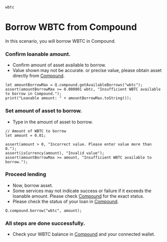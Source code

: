 ```meta-Currency
wbtc
```

# Borrow WBTC from Compound

In this scenario, you will borrow WBTC in Compound.

### Confirm loanable amount.

- Confirm amount of asset available to borrow.
- Value shown may not be accurate. or precise value, please obtain asset directly from [Compound](https://app.compound.finance/).

```output-Dynamic
let amountBorrowMax = Q.compound.getAvailableBorrows("wbtc");
assert(amountBorrowMax >= 0.000001 wbtc, "Insufficient WBTC available to borrow in Compound.");
print("Loanable amount: " + amountBorrowMax.toString());
```

### Set amount of asset to borrow.

- Type in the amount of asset to borrow.

```input WBTC
// Amount of WBTC to borrow
let amount = 0.01;
```

```input-Verify
assert(amount > 0, "Incorrect value. Please enter value more than 0.");
assert(isCurrency(amount), "Invalid value");
assert(amountBorrowMax >= amount, "Insufficient WBTC available to borrow.");
```

### Proceed lending

- Now, borrow asset.
- Some services may not indicate success or failure if it exceeds the loanable amount. Please check [Compound](https://app.compound.finance/) for the exact status.
- Please check the status of your loan in [Compound](https://app.compound.finance/).

```taster
Q.compound.borrow("wbtc", amount);
```

### All steps are done successfully.

- Check your WBTC balance in [Compound](https://app.compound.finance/) and your connected wallet.
